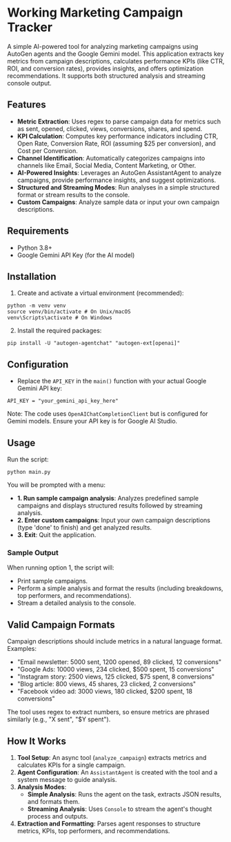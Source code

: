 # Working Marketing Campaign Tracker

A simple AI-powered tool for analyzing marketing campaigns using AutoGen agents and the Google Gemini model. This application extracts key metrics from campaign descriptions, calculates performance KPIs (like CTR, ROI, and conversion rates), provides insights, and offers optimization recommendations. It supports both structured analysis and streaming console output.

## Features

- **Metric Extraction**: Uses regex to parse campaign data for metrics such as sent, opened, clicked, views, conversions, shares, and spend.
- **KPI Calculation**: Computes key performance indicators including CTR, Open Rate, Conversion Rate, ROI (assuming $25 per conversion), and Cost per Conversion.
- **Channel Identification**: Automatically categorizes campaigns into channels like Email, Social Media, Content Marketing, or Other.
- **AI-Powered Insights**: Leverages an AutoGen AssistantAgent to analyze campaigns, provide performance insights, and suggest optimizations.
- **Structured and Streaming Modes**: Run analyses in a simple structured format or stream results to the console.
- **Custom Campaigns**: Analyze sample data or input your own campaign descriptions.

## Requirements

- Python 3.8+
- Google Gemini API Key (for the AI model)

## Installation

1. Create and activate a virtual environment (recommended):

```
python -m venv venv
source venv/bin/activate # On Unix/macOS
venv\Scripts\activate # On Windows
```

2. Install the required packages:
```
pip install -U "autogen-agentchat" "autogen-ext[openai]"
```


## Configuration

- Replace the `API_KEY` in the `main()` function with your actual Google Gemini API key:

```
API_KEY = "your_gemini_api_key_here"
```


Note: The code uses `OpenAIChatCompletionClient` but is configured for Gemini models. Ensure your API key is for Google AI Studio.

## Usage

Run the script:
```
python main.py
```

You will be prompted with a menu:
- **1. Run sample campaign analysis**: Analyzes predefined sample campaigns and displays structured results followed by streaming analysis.
- **2. Enter custom campaigns**: Input your own campaign descriptions (type 'done' to finish) and get analyzed results.
- **3. Exit**: Quit the application.

### Sample Output

When running option 1, the script will:
- Print sample campaigns.
- Perform a simple analysis and format the results (including breakdowns, top performers, and recommendations).
- Stream a detailed analysis to the console.

## Valid Campaign Formats

Campaign descriptions should include metrics in a natural language format. Examples:
- "Email newsletter: 5000 sent, 1200 opened, 89 clicked, 12 conversions"
- "Google Ads: 10000 views, 234 clicked, $500 spent, 15 conversions"
- "Instagram story: 2500 views, 125 clicked, $75 spent, 8 conversions"
- "Blog article: 800 views, 45 shares, 23 clicked, 2 conversions"
- "Facebook video ad: 3000 views, 180 clicked, $200 spent, 18 conversions"

The tool uses regex to extract numbers, so ensure metrics are phrased similarly (e.g., "X sent", "$Y spent").

## How It Works

1. **Tool Setup**: An async tool (`analyze_campaign`) extracts metrics and calculates KPIs for a single campaign.
2. **Agent Configuration**: An `AssistantAgent` is created with the tool and a system message to guide analysis.
3. **Analysis Modes**:
   - **Simple Analysis**: Runs the agent on the task, extracts JSON results, and formats them.
   - **Streaming Analysis**: Uses `Console` to stream the agent's thought process and outputs.
4. **Extraction and Formatting**: Parses agent responses to structure metrics, KPIs, top performers, and recommendations.


